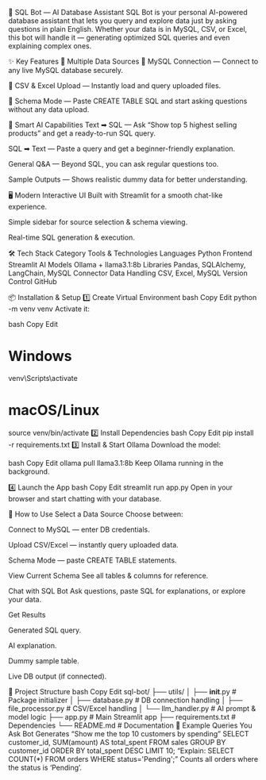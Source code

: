 🚀 SQL Bot — AI Database Assistant
SQL Bot is your personal AI-powered database assistant that lets you query and explore data just by asking questions in plain English.
Whether your data is in MySQL, CSV, or Excel, this bot will handle it — generating optimized SQL queries and even explaining complex ones.

✨ Key Features
📂 Multiple Data Sources
🔗 MySQL Connection — Connect to any live MySQL database securely.

📄 CSV & Excel Upload — Instantly load and query uploaded files.

📜 Schema Mode — Paste CREATE TABLE SQL and start asking questions without any data upload.

🤖 Smart AI Capabilities
Text ➡ SQL — Ask “Show top 5 highest selling products” and get a ready-to-run SQL query.

SQL ➡ Text — Paste a query and get a beginner-friendly explanation.

General Q&A — Beyond SQL, you can ask regular questions too.

Sample Outputs — Shows realistic dummy data for better understanding.

🖥 Modern Interactive UI
Built with Streamlit for a smooth chat-like experience.

Simple sidebar for source selection & schema viewing.

Real-time SQL generation & execution.

🛠 Tech Stack
Category	Tools & Technologies
Languages	Python
Frontend	Streamlit
AI Models	Ollama + llama3.1:8b
Libraries	Pandas, SQLAlchemy, LangChain, MySQL Connector
Data Handling	CSV, Excel, MySQL
Version Control	GitHub

📦 Installation & Setup
1️⃣ Create Virtual Environment
bash
Copy
Edit
python -m venv venv
Activate it:

bash
Copy
Edit
# Windows
venv\Scripts\activate
# macOS/Linux
source venv/bin/activate
2️⃣ Install Dependencies
bash
Copy
Edit
pip install -r requirements.txt
3️⃣ Install & Start Ollama
Download the model:

bash
Copy
Edit
ollama pull llama3.1:8b
Keep Ollama running in the background.

4️⃣ Launch the App
bash
Copy
Edit
streamlit run app.py
Open in your browser and start chatting with your database.

📖 How to Use
Select a Data Source
Choose between:

Connect to MySQL — enter DB credentials.

Upload CSV/Excel — instantly query uploaded data.

Schema Mode — paste CREATE TABLE statements.

View Current Schema
See all tables & columns for reference.

Chat with SQL Bot
Ask questions, paste SQL for explanations, or explore your data.

Get Results

Generated SQL query.

AI explanation.

Dummy sample table.

Live DB output (if connected).

📂 Project Structure
bash
Copy
Edit
sql-bot/
├── utils/
│   ├── __init__.py        # Package initializer
│   ├── database.py        # DB connection handling
│   ├── file_processor.py  # CSV/Excel handling
│   └── llm_handler.py     # AI prompt & model logic
├── app.py                 # Main Streamlit app
├── requirements.txt       # Dependencies
└── README.md              # Documentation
🧠 Example Queries
You Ask	Bot Generates
“Show me the top 10 customers by spending”	SELECT customer_id, SUM(amount) AS total_spent FROM sales GROUP BY customer_id ORDER BY total_spent DESC LIMIT 10;
“Explain: SELECT COUNT(*) FROM orders WHERE status='Pending';”	Counts all orders where the status is ‘Pending’.

